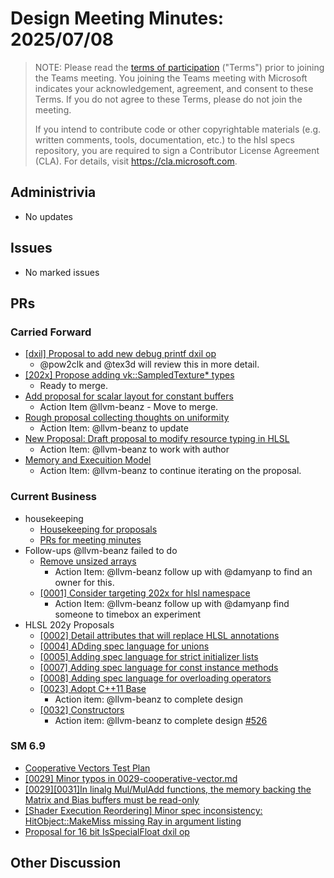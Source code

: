 # Design Meeting Minutes: 2025/07/08

> NOTE: Please read the [terms of participation](DesignMeetingTerms.txt)
> ("Terms") prior to joining the Teams meeting.  You joining the Teams meeting
> with Microsoft indicates your acknowledgement, agreement, and consent to these
> Terms.  If you do not agree to these Terms, please do not join the meeting.
>
> If you intend to contribute code or other copyrightable materials (e.g.
> written comments, tools, documentation, etc.)  to the hlsl specs repository,
> you are required to sign a Contributor License Agreement (CLA).  For details,
> visit https://cla.microsoft.com.

## Administrivia
* No updates

## Issues
* No marked issues

## PRs

### Carried Forward

* [[dxil] Proposal to add new debug printf dxil op](https://github.com/microsoft/hlsl-specs/pull/324)
  * @pow2clk and @tex3d will review this in more detail.
* [[202x] Propose adding vk::SampledTexture* types](https://github.com/microsoft/hlsl-specs/pull/343)
  * Ready to merge.
* [Add proposal for scalar layout for constant buffers](https://github.com/microsoft/hlsl-specs/pull/317)
  * Action Item @llvm-beanz - Move to merge.
* [Rough proposal collecting thoughts on uniformity](https://github.com/microsoft/hlsl-specs/pull/405)
  * Action Item: @llvm-beanz to update
* [New Proposal: Draft proposal to modify resource typing in HLSL](https://github.com/microsoft/hlsl-specs/pull/461)
  * Action Item: @llvm-beanz to work with author
* [Memory and Execuition Model](https://github.com/microsoft/hlsl-specs/pull/505)
  * Action Item: @llvm-beanz to continue iterating on the proposal.

### Current Business

* housekeeping
  * [Housekeeping for proposals](https://github.com/microsoft/hlsl-specs/pull/545)
  * [PRs for meeting minutes](https://github.com/microsoft/hlsl-specs/pulls?q=is%3Apr+is%3Aopen+minutes)
* Follow-ups @llvm-beanz failed to do
  * [Remove unsized arrays](https://github.com/microsoft/hlsl-specs/issues/141)
    * Action Item: @llvm-beanz follow up with @damyanp to find an owner for this.
  * [[0001] Consider targeting 202x for hlsl namespace](https://github.com/microsoft/hlsl-specs/issues/484)
    * Action Item: @llvm-beanz follow up with @damyanp find someone to timebox an experiment
* HLSL 202y Proposals
  * [[0002] Detail attributes that will replace HLSL annotations](https://github.com/microsoft/hlsl-specs/pull/534)
  * [[0004] ADding spec language for unions](https://github.com/microsoft/hlsl-specs/pull/520)
  * [[0005] Adding spec language for strict initializer lists](https://github.com/microsoft/hlsl-specs/pull/522)
  * [[0007] Adding spec language for const instance methods](https://github.com/microsoft/hlsl-specs/pull/536)
  * [[0008] Adding spec language for overloading operators](https://github.com/microsoft/hlsl-specs/pull/537)
  * [[0023] Adopt C++11 Base](https://github.com/microsoft/hlsl-specs/blob/main/proposals/0023-cxx11-base.md)
    * Action item: @llvm-beanz to complete design
  * [[0032] Constructors](https://github.com/microsoft/hlsl-specs/blob/main/proposals/0032-constructors.md)
    * Action item: @llvm-beanz to complete design [#526](https://github.com/microsoft/hlsl-specs/issues/526)


### SM 6.9

* [Cooperative Vectors Test Plan](https://github.com/microsoft/hlsl-specs/pull/428)
* [[0029] Minor typos in 0029-cooperative-vector.md](https://github.com/microsoft/hlsl-specs/pull/503)
* [[0029][0031]In linalg Mul/MulAdd functions, the memory backing the Matrix and Bias buffers must be read-only](https://github.com/microsoft/hlsl-specs/pull/507)
* [[Shader Execution Reordering] Minor spec inconsistency: HitObject::MakeMiss missing Ray in argument listing](https://github.com/microsoft/hlsl-specs/pull/512)
* [Proposal for 16 bit IsSpecialFloat dxil op](https://github.com/microsoft/hlsl-specs/pull/542)

## Other Discussion
